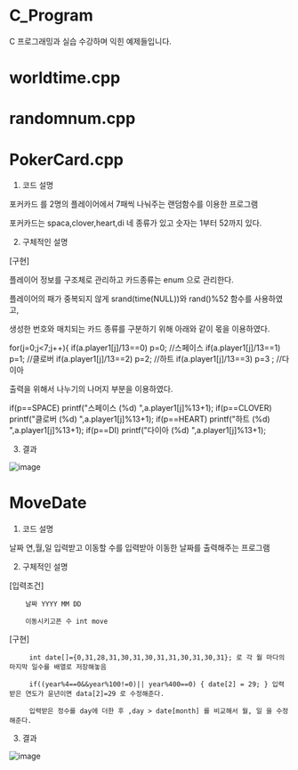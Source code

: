 # C_Program

  C 프로그래밍과 실습 수강하며 익힌 예제들입니다.

# worldtime.cpp

# randomnum.cpp

# PokerCard.cpp

1) 코드 설명
 
  포커카드 를 2명의 플레이어에서 7패씩 나눠주는 랜덤함수를 이용한 프로그램
  
  포커카드는 spaca,clover,heart,di  네 종류가 있고 숫자는 1부터 52까지 있다.
    
 2) 구체적인 설명
 
 [구현]
 
 플레이어 정보를 구조체로 관리하고 카드종류는 enum 으로 관리한다.
 
 플레이어의 패가 중복되지 않게 srand(time(NULL))와 rand()%52 함수를 사용하였고,

 생성한 번호와 매치되는 카드 종류를 구분하기 위해 아래와 같이 몫을 이용하였다.
 
   for(j=0;j<7;j++){
  if(a.player1[j]/13==0)
   p=0; //스페이스
  if(a.player1[j]/13==1)
   p=1; //클로버
  if(a.player1[j]/13==2)
   p=2; //하트
  if(a.player1[j]/13==3)
   p=3 ; //다이아

출력을 위해서 나누기의 나머지 부분을 이용하였다.

   if(p==SPACE)
    printf("스페이스 (%d) ",a.player1[j]%13+1);
   if(p==CLOVER)
    printf("클로버 (%d) ",a.player1[j]%13+1);
   if(p==HEART)
    printf("하트 (%d) ",a.player1[j]%13+1);
   if(p==DI)
    printf("다이아 (%d) ",a.player1[j]%13+1);
  
   
 
 3) 결과

![image](https://user-images.githubusercontent.com/44575829/48904463-cb22c900-eea1-11e8-804d-1974e30b0b80.png)



# MoveDate

 1) 코드 설명
  
  날짜 연,월,일 입력받고 이동할 수를 입력받아 이동한 날짜를 출력해주는 프로그램
  
    
 2) 구체적인 설명
 
  [입력조건]
  
        날짜 YYYY MM DD
        
        이동시키고픈 수 int move
        
  [구현]
  
         int date[]={0,31,28,31,30,31,30,31,31,30,31,30,31}; 로 각 월 마다의 마지막 일수를 배열로 저장해놓음
         
         if((year%4==0&&year%100!=0)|| year%400==0) { date[2] = 29; } 입력받은 연도가 윤년이면 data[2]=29 로 수정해준다. 

         입력받은 정수를 day에 더한 후 ,day > date[month] 를 비교해서 월, 일 을 수정해준다.
         
 
 3) 결과

![image](https://user-images.githubusercontent.com/44575829/48904246-19839800-eea1-11e8-9e4e-4af91439bf35.png)



